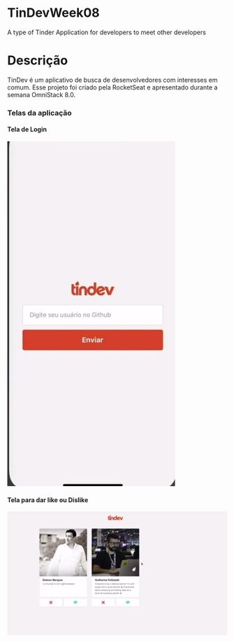 # TinDevWeek08
 A type of Tinder Application for developers to meet other developers
# Descrição
TinDev é um aplicativo de busca de desenvolvedores com interesses em comum. Esse projeto foi criado pela RocketSeat e apresentado durante a semana OmniStack 8.0. 
### Telas da aplicação
#### Tela de Login
![Tela de Login](https://github.com/brasileirodev/TinDevWeek08/blob/master/Prints/View%20Login.jpeg?raw=true)
#### Tela para dar like ou Dislike
![Tela de usuários para dar like ou dislike](https://github.com/brasileirodev/TinDevWeek08/blob/master/Prints/View%20User%20to%20Like%20or%20Dislike.jpeg?raw=true)
